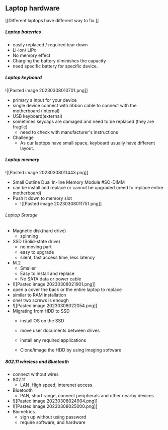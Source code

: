 ## Laptop hardware

[[Different laptops have different way to fix.]]

##### Laptop baterries
- easily replaced / required tear down
- Li-ion/ LiPo 
- No memory effect
- Charging the battery diminishes the capacity
- need specific battery for specific device.

##### Laptop keyboard

![[Pasted image 20230308010701.png]]
- primary a input for your device
- single device connect with ribbon cable to connect with the motherboard (internal)
- USB keyboard(external)
- sometimes keycaps are damaged and need to be replaced (they are fragile)
	-  need to check with manufacturer's instructions
- Challenge
	- As our laptops have small space, keyboard usually have different layout.

##### Laptop memory
![[Pasted image 20230308011443.png]]
- Small Outline Dual In-line Memory Module #SO-DIMM 
- can be install and replace or cannot be upgraded (need to replace entire motherboard)
- Push it down to memory slot
	- ![[Pasted image 20230308011751.png]]

###### Laptop Storage 
- Magnetic disk(hard drive)
	- spinning
- SSD (Solid-state drive)
	- no moving part 
	- easy to upgrade
	- silent, fast access time, less latency
- M.2
	- Smaller 
	- Easy to install and replace
	- No SATA data or power cable
- ![[Pasted image 20230308021901.png]]
- open a cover the back or the entire laptop to replace
- similar to RAM installation
- one/ two screws is enough
- ![[Pasted image 20230308022054.png]]
- Migrating from HDD to SSD
	- install OS on the SSD
	- move user documents between drives
	- install any required applications

	- Clone/image the HDD by using imaging software

##### 802.11 wireless and Bluetooth 
- connect without wires
- 802.11
	- LAN ,High speed, interenet access
- Bluetooth
	- PAN, short range, connect peripherals and other nearby devices
- ![[Pasted image 20230308024904.png]]
- ![[Pasted image 20230308025000.png]]
- Biometrics
	- sign up without using password 
	- require software, and hardware  

